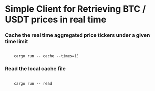 
# Simple Client for Retrieving BTC / USDT prices in real time  


### Cache the real time aggregated price tickers under a given time limit
```

    cargo run -- cache --times=10 

```

### Read the local cache file 
```

    cargo run -- read 

```